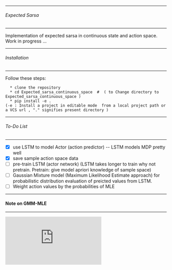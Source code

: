 -------------------------
###### Expected Sarsa
--------------------

Implementation of expected sarsa in continuous state and action space.  
Work in progress ...


-------------------------
###### Installation 
--------------------
 Follow these steps: 
 ```
   * clone the repository
   * cd Expected_sarsa_continuous_space  #  ( to Change directory to Expected_sarsa_continuous_space )
   * pip install -e . 
 (-e : Install a project in editable mode  from a local project path or a VCS url , "." signifies present directory )

```

-------------------------
###### To-Do List
--------------------
 - [x] use LSTM to model Actor (action predictor)   -- LSTM models MDP pretty well 
 - [x] save sample action space data 
 - [ ] pre-train LSTM (actor network) (LSTM takes longer to train why not pretrain. Pretrain: give model apriori knowledge of sample space) 
 - [ ] Gaussian Mixture model (Maximum Likelihood Estimate approach) for probabilistic distribution evaluation of preicted values from LSTM.
 - [ ] Weight action values by the probabilities of MLE
 
 -------------------------
 #### Note on GMM-MLE
 -------------------------

![equation](https://latex.codecogs.com/gif.latex?%24%24%5Cmathbf%7Bz%7D%20%3D%20%24%24%20%5Ctext%7BMultinomial%20Gaussian%20Mixture%20for%20an%20action%20space%20E.g%20Throttle%20action%20space%20%7D%20%5Cnewline%20%5Ctext%7BWe%20use%20MLE-Gradient-descent%20to%20estimate%20the%20parameters%20of%20the%20mixtures.%20%7D%20%5Cnewline%20%5Ctext%7BFor%20Gaussian%20mixture%2C%20this%20implies%20the%20means%20and%20standard%20deviations%20of%20the%20mixture%20components.%7D%20%5Cnewline%20%5Ctext%7BGiven%20a%20new%20point%2C%20%7D%20%24%5Ctextbf%7Bx%7D%24%20%5Ctext%7B%2C%20infer%20which%20component%20of%20the%20mixture%2C%20%7D%20%24%5Cmathb%7Bz%7D%24%20%5Ctext%7B%2C%20it%20is%20likely%20to%20belong.%20That%20is%20%3A%20%7D%20%24%5Cmathb%7BP%7D%28%5Cmathbf%7Bz%7D%5Cvert%20x%29%24%20.%20%5Cnewline%20%24%5Cmathb%7BP%7D%28%5Cmathbf%7Bz%3D1%7D%5Cvert%20x%29%20%3D%20%28%5Cmathb%7BP%7D%28z%3D1%29%20*%20P%28x%20%5Cvert%20z%29%29%20/%20%5Csum_i%20P%28z%3Di%29%20P%20%28x%20%5Cvert%20z%3D%20i%29%20%24%20%5Cnewline%20%5Ctext%20%7BThat%20is%20we%20compute%20the%20posterior%20inference%20that%20x%20is%20from%20first%20component%28z%3D1%29.%20i%20%3D%20number%20of%20components%20in%20the%20mixture.%7D%20%5Cnewline%20%5Ctext%7BThen%20%7D%20%24%5Cmathb%7BP%7D%28%5Cmathbf%7Bx%7D%5Cvert%20z%29%24%20%5Ctext%7B%20would%20be%20evaluated%20using%20the%20paramters%20of%20the%20most%20likely%20component%20%28ie%20component%20with%20highest%20probability%29%7D)
